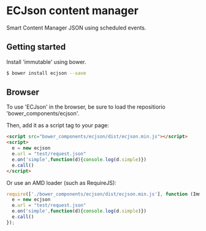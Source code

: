 ECJson content manager
======================

Smart Content Manager JSON using scheduled events.

Getting started
---------------

Install 'immutable' using bower.

```sh
$ bower install ecjson --save
```

Browser
-------

To use 'ECJson' in the browser, be sure to load the repositiorio 'bower_components/ecjson'.

Then, add it as a script tag to your page:
```html
<script src="bower_components/ecjson/dist/ecjson.min.js"></script>
<script>
  e = new ecjson
  e.url = "test/request.json"
  e.on('simple',function(d){console.log(d.simple)})
  e.call()
</script>
```

Or use an AMD loader (such as RequireJS):
```js
require(['./bower_components/ecjson/dist/ecjson.min.js'], function (Immutable) {
  e = new ecjson
  e.url = "test/request.json"
  e.on('simple',function(d){console.log(d.simple)})
  e.call()
});
```
